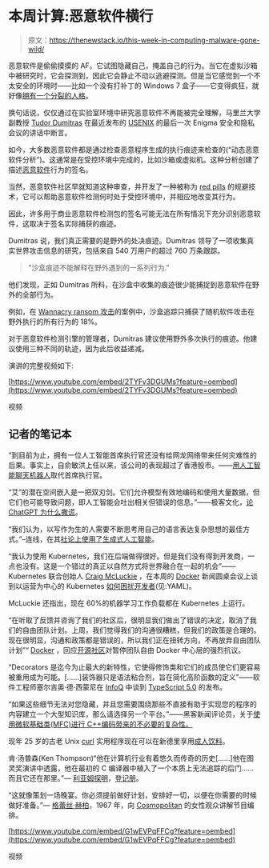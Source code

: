 # 本周计算:恶意软件横行

> 原文：<https://thenewstack.io/this-week-in-computing-malware-gone-wild/>

恶意软件是偷偷摸摸的 AF。它试图隐藏自己，掩盖自己的行为。当它在虚拟沙箱中被研究时，它会探测到，因此它会静止不动以逃避探测。但是当它感觉到一个不太安全的环境时——比如一个没有打补丁的 Windows 7 盒子——它变得疯狂，就好像[拥有一个分裂的人格](https://sites.cs.ucsb.edu/~chris/research/doc/ndss10_splitmal.pdf)。

换句话说，仅仅通过在实验室环境中研究恶意软件不再能被完全理解，马里兰大学副教授 [Tudor Dumitras](http://users.umiacs.umd.edu/~tdumitra/) 在最近发布的 [USENIX](https://www.usenix.org/) 的最后一次 Enigma 安全和隐私会议的讲话中断言。

如今，大多数恶意软件都是通过检查恶意程序生成的执行痕迹来检查的(“动态恶意软件分析”)。这通常是在受控环境中完成的，比如沙箱或虚拟机。这种分析创建了描述[恶意软件](https://thenewstack.io/cloud-malware-types-of-attacks-and-how-to-defend-against-them/)行为的签名。

当然，恶意软件社区早就知道这种审查，并开发了一种被称为 [red pills](https://unprotect.it/technique/sidt-red-pill/) 的规避技术，它可以帮助恶意软件检测何时处于受控环境中，并相应地改变其行为。

因此，许多用于商业恶意软件检测包的签名可能无法在所有情况下充分识别恶意软件，这取决于签名实际捕获的痕迹。

Dumitras 说，我们真正需要的是野外的处决痕迹。Dumitras 领导了一项收集真实世界攻击信息的研究，包括来自 540 万用户的超过 760 万条跟踪。

> "沙盒痕迹不能解释在野外遇到的一系列行为."

他们发现，正如 Dumitras 所料，在沙盒中收集的痕迹很少能捕捉到恶意软件在野外的全部行为。

例如，在 [Wannacry ransom 攻击](https://usa.kaspersky.com/resource-center/threats/ransomware-wannacry)的案例中，沙盒追踪只捕获了随机软件攻击在野外执行的所有行为的 18%。

对于恶意软件检测引擎的管理者，Dumitras 建议使用野外多次执行的痕迹。他建议使用三种不同的轨迹，因为此后收益递减。

演讲的完整视频如下:

[https://www.youtube.com/embed/2TYFv3DGUMs?feature=oembed](https://www.youtube.com/embed/2TYFv3DGUMs?feature=oembed)

视频

## 记者的笔记本

“到目前为止，拥有一位人工智能首席执行官还没有给网龙网络带来任何灾难性的后果。事实上，自俞敏洪上任以来，该公司的表现超过了香港股市。——[用人工智能聊天机器人](https://thehustle.co/should-we-automate-the-ceo/)取代首席执行官。

“艾”的潜在空间嵌入是一把双刃剑。它们允许模型有效地编码和使用大量数据，但它们也可能导致问题，即人工智能会吐出相关但错误的信息。”——极客文化，[论 ChatGPT 为什么撒谎](https://medium.com/geekculture/why-chatgpt-lies-4d4e0c6e864e)。

“我们认为，以写作为生的人需要不断思考用自己的语言表达复杂思想的最佳方式。”⁦–连线，在其[社论上使用了生成式人工智能](https://www.wired.com/about/generative-ai-policy/)。

“我认为使用 Kubernetes，我们在后端做得很好。但是我们没有得到开发商，一点也没有。这是一个错过的真正以自然方式将世界融合在一起的机会”——Kubernetes 联合创始人 [Craig McLuckie](https://thenewstack.io/beda-burns-and-mcluckie-the-creators-of-kubernetes-look-back/) ，在本周的 [Docker](https://www.docker.com/?utm_content=inline-mention) 新闻圆桌会议上谈到以运营为中心的 Kubernetes [如何困扰开发者](https://thenewstack.io/kubernetes-needs-to-take-a-lesson-from-portainer-on-ease-of-use/)(见:YAML)。

McLuckie 还指出，现在 60%的机器学习工作负载都在 Kubernetes 上运行。

“在听取了反馈并咨询了我们的社区后，很明显我们做出了错误的决定，取消了我们的自由团队计划。上周，我们觉得我们的沟通很糟糕，但我们的政策是合理的。现在很明显，沟通和政策都是错误的，所以我们正在扭转方向，不再放弃自由团队计划”“ [Docker](https://www.docker.com/blog/no-longer-sunsetting-the-free-team-plan/) ，回应[开源社区](https://www.infoworld.com/article/3690890/docker-sunsets-free-team-subscriptions-roiling-open-source-projects.html)对暂停团队自由 Docker 中心层的强烈抗议。

“Decorators 是迄今为止最大的新特性，它使得修饰类和它们的成员使它们更容易被重用成为可能。[……]装饰器只是语法粘合剂，旨在简化高阶函数的定义”——软件工程师塞尔吉奥·德·西蒙尼在 [InfoQ](https://www.infoq.com/news/2023/03/typescript-5-ga/) 中谈到 [TypeScript 5.0](https://devblogs.microsoft.com/typescript/announcing-typescript-5-0/) 的发布。

“如果这些细节无法对您隐藏，并且您需要围绕那些不直接有助于实现您的程序的内容建立一个大型知识库，那么请选择另一个平台。”——黑客新闻评论员，关于[使用微软基础类(MFC)进行 C++编码带来的不必要的复杂性。](https://news.ycombinator.com/item?id=35207305)

现年 25 岁的古老 Unix [curl](https://www.geeksforgeeks.org/curl-command-in-linux-with-examples/) 实用程序现在可以在新德里享用[成人饮料](https://daniel.haxx.se/blog/2023/03/20/twenty-five-years-of-curl/)。

肯·汤普森(Ken Thompson)“他在计算机行业有着悠久而传奇的历史[……]他在图灵奖演讲中透露，他在最初的 C 编译器中植入了一个本质上无法追踪的后门……而且它还在那里。”— [利亚姆探明](https://twitter.com/lproven)，[登记册](https://www.theregister.com/2023/03/17/ken_thompson_is_a_maccie)。

“这就像策划一场晚宴。你必须提前做好计划，安排好一切，以便在你需要的时候做好准备。”— [格蕾丝·赫柏](https://thenewstack.io/lets-say-happy-birthday-amazing-grace/)，1967 年，向 [Cosmopolitan](https://twitter.com/Joab_Jackson/status/1639043868523110400) 的女性观众讲解节目编排。

[https://www.youtube.com/embed/G1wEVPqFFCg?feature=oembed](https://www.youtube.com/embed/G1wEVPqFFCg?feature=oembed)

视频

<svg xmlns:xlink="http://www.w3.org/1999/xlink" viewBox="0 0 68 31" version="1.1"><title>Group</title> <desc>Created with Sketch.</desc></svg>